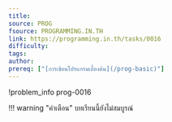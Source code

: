 ```yaml
---
title: 
source: PROG
fsource: PROGRAMMING.IN.TH
link: https://programming.in.th/tasks/0016
difficulty: 
tags: 
author: 
prereq: ["[การเขียนโปรแกรมเบื้องต้น](/prog-basic)"]
---
```


!problem_info prog-0016

!!! warning "คำเตือน"
    บทเรียนนี้ยังไม่สมบูรณ์
